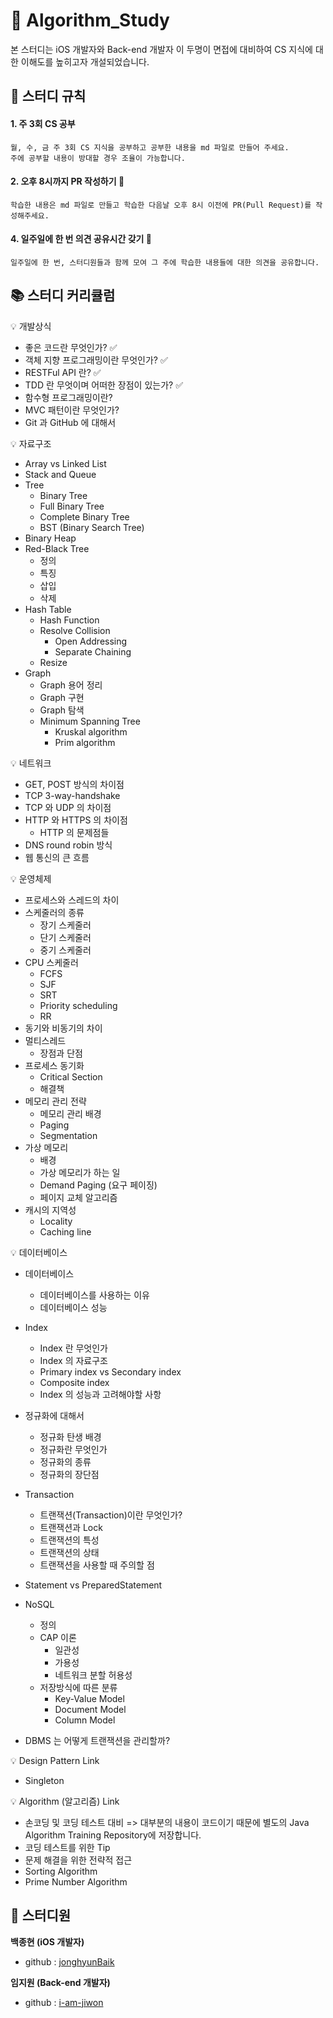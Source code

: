 # 📘 Algorithm_Study
본 스터디는 iOS 개발자와 Back-end 개발자 이 두명이 면접에 대비하여 CS 지식에 대한 이해도를 높히고자 개설되었습니다.


## 📜 스터디 규칙

#### 1. 주 3회 CS 공부

    월, 수, 금 주 3회 CS 지식을 공부하고 공부한 내용을 md 파일로 만들어 주세요.
    주에 공부할 내용이 방대할 경우 조율이 가능합니다.

#### 2. 오후 8시까지 PR 작성하기 📝

    학습한 내용은 md 파일로 만들고 학습한 다음날 오후 8시 이전에 PR(Pull Request)를 작성해주세요.

#### 4. 일주일에 한 번 의견 공유시간 갖기 💬

    일주일에 한 번, 스터디원들과 함께 모여 그 주에 학습한 내용들에 대한 의견을 공유합니다. 

## 📚 스터디 커리큘럼

💡 개발상식

* 좋은 코드란 무엇인가? ✅
* 객체 지향 프로그래밍이란 무엇인가? ✅
* RESTFul API 란? ✅
* TDD 란 무엇이며 어떠한 장점이 있는가? ✅
* 함수형 프로그래밍이란?
* MVC 패턴이란 무엇인가?
* Git 과 GitHub 에 대해서

💡 자료구조

* Array vs Linked List
* Stack and Queue
* Tree
    * Binary Tree
    * Full Binary Tree
    * Complete Binary Tree
    * BST (Binary Search Tree)
* Binary Heap
* Red-Black Tree
    * 정의
    * 특징
    * 삽입
    * 삭제
* Hash Table
    * Hash Function
    * Resolve Collision
        * Open Addressing
        * Separate Chaining
    * Resize
* Graph
    * Graph 용어 정리
    * Graph 구현
    * Graph 탐색
    * Minimum Spanning Tree
        * Kruskal algorithm
        * Prim algorithm

💡 네트워크

* GET, POST 방식의 차이점
* TCP 3-way-handshake
* TCP 와 UDP 의 차이점
* HTTP 와 HTTPS 의 차이점
    * HTTP 의 문제점들
* DNS round robin 방식
* 웹 통신의 큰 흐름

💡 운영체제

* 프로세스와 스레드의 차이
* 스케줄러의 종류
    * 장기 스케줄러
    * 단기 스케줄러
    * 중기 스케줄러
* CPU 스케줄러
    * FCFS
    * SJF
    * SRT
    * Priority scheduling
    * RR
* 동기와 비동기의 차이
* 멀티스레드
    * 장점과 단점
* 프로세스 동기화
    * Critical Section
    * 해결책
* 메모리 관리 전략
    * 메모리 관리 배경
    * Paging
    * Segmentation
* 가상 메모리
    * 배경
    * 가상 메모리가 하는 일
    * Demand Paging (요구 페이징)
    * 페이지 교체 알고리즘
* 캐시의 지역성
    * Locality
    * Caching line

💡 데이터베이스

* 데이터베이스
    * 데이터베이스를 사용하는 이유
    * 데이터베이스 성능
* Index
    * Index 란 무엇인가
    * Index 의 자료구조
    * Primary index vs Secondary index
    * Composite index
    * Index 의 성능과 고려해야할 사항
* 정규화에 대해서
    * 정규화 탄생 배경
    * 정규화란 무엇인가
    * 정규화의 종류
    * 정규화의 장단점
* Transaction
    * 트랜잭션(Transaction)이란 무엇인가?
    * 트랜잭션과 Lock
    * 트랜잭션의 특성
    * 트랜잭션의 상태
    * 트랜잭션을 사용할 때 주의할 점
* Statement vs PreparedStatement
* NoSQL
    * 정의
    * CAP 이론
        * 일관성
        * 가용성
        * 네트워크 분할 허용성
    * 저장방식에 따른 분류
        * Key-Value Model
        * Document Model
        * Column Model

* DBMS 는 어떻게 트랜잭션을 관리할까?

💡 Design Pattern Link

* Singleton

💡 Algorithm (알고리즘) Link

* 손코딩 및 코딩 테스트 대비 => 대부분의 내용이 코드이기 때문에 별도의 Java Algorithm Training Repository에 저장합니다.
* 코딩 테스트를 위한 Tip
* 문제 해결을 위한 전략적 접근
* Sorting Algorithm
* Prime Number Algorithm

## 👯 스터디원


**백종현 (iOS 개발자)**
    
  - github : [jonghyunBaik](https://github.com/jonghyunBaik)

**임지원 (Back-end 개발자)**

- github : [i-am-jiwon](https://github.com/i-am-jiwon)
